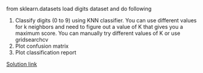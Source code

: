 from sklearn.datasets load digits dataset and do following
 1. Classify digits (0 to 9) using KNN classifier. You can use different values for k neighbors and need to figure out a value of K that gives you a maximum score. You can manually try different values of K or use gridsearchcv 
 1. Plot confusion matrix
 1. Plot classification report

[Solution link]()
